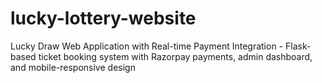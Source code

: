 # lucky-lottery-website
Lucky Draw Web Application with Real-time Payment Integration - Flask-based ticket booking system with Razorpay payments, admin dashboard, and mobile-responsive design
